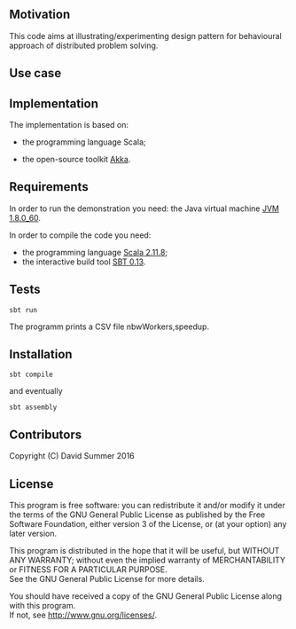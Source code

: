 ## Motivation

This code aims at illustrating/experimenting design pattern for
behavioural approach of distributed problem solving.

## Use case



## Implementation


The implementation is based on:

- the programming language Scala;

- the open-source toolkit [Akka](http://akka.io/).

## Requirements

In order to run the demonstration you need: the Java virtual machine
[JVM
1.8.0_60](http://www.oracle.com/technetwork/java/javase/downloads/index.html).

In order to compile the code you need:
- the programming language [Scala 2.11.8](http://www.scala-lang.org/download/);
- the interactive build tool [SBT 0.13](http://www.scala-sbt.org/download.html).

## Tests

    sbt run

The programm prints a CSV file nbwWorkers,speedup.

## Installation

    sbt compile

and eventually 

    sbt assembly


## Contributors

Copyright (C) David Summer 2016

## License

This program is free software: you can redistribute it and/or modify it under the terms of the 
GNU General Public License as published by the Free Software Foundation, either version 3 of the License, 
or (at your option) any later version.

This program is distributed in the hope that it will be useful, but WITHOUT ANY WARRANTY; 
without even the implied warranty of MERCHANTABILITY or FITNESS FOR A PARTICULAR PURPOSE.  
See the GNU General Public License for more details.

You should have received a copy of the GNU General Public License along with this program.  
If not, see <http://www.gnu.org/licenses/>.